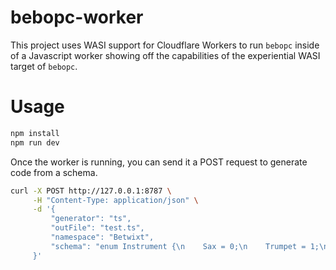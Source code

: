 # bebopc-worker

This project uses WASI support for Cloudflare Workers to run `bebopc` inside of a Javascript worker showing off the capabilities of the experiential WASI target of `bebopc`.

# Usage

```bash
npm install
npm run dev
```

Once the worker is running, you can send it a POST request to generate code from a schema.

```bash
curl -X POST http://127.0.0.1:8787 \
     -H "Content-Type: application/json" \
     -d '{
         "generator": "ts",
         "outFile": "test.ts",
         "namespace": "Betwixt",
         "schema": "enum Instrument {\n    Sax = 0;\n    Trumpet = 1;\n    Clarinet = 2;\n}\n\n/* test */\n[opcode(\"JAZZ\")]\nreadonly struct Musician {\n    /* a name */\n    string name;\n\t/* an instrument */\n    Instrument plays;\n}\n\nmessage Song {\n    1 -> string title;\n    2 -> uint16 year;\n    3 -> Musician[] performers;\n}\n\nstruct Library {\n    map[guid, Song] songs;\n}"
     }'
```
